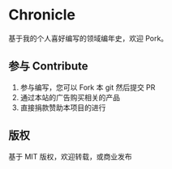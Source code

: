 # Chronicle

基于我的个人喜好编写的领域编年史，欢迎 Pork。

## 参与 Contribute

1. 参与编写，您可以 Fork 本 git 然后提交 PR
2. 通过本站的广告购买相关的产品
3. 直接捐款赞助本项目的进行

## 版权

基于 MIT 版权，欢迎转载，或商业发布
